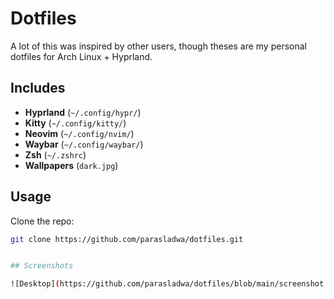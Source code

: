 # Dotfiles

A lot of this was inspired by other users, though theses are my personal dotfiles for Arch Linux + Hyprland.

## Includes
- **Hyprland** (`~/.config/hypr/`)
- **Kitty** (`~/.config/kitty/`)
- **Neovim** (`~/.config/nvim/`)
- **Waybar** (`~/.config/waybar/`)
- **Zsh** (`~/.zshrc`)
- **Wallpapers** (`dark.jpg`)

## Usage
Clone the repo:

```bash
git clone https://github.com/parasladwa/dotfiles.git


## Screenshots

![Desktop](https://github.com/parasladwa/dotfiles/blob/main/screenshot.png)

